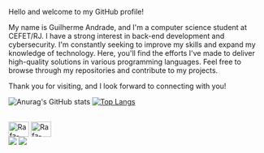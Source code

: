 Hello and welcome to my GitHub profile!

My name is Guilherme Andrade, and I'm a computer science student at CEFET/RJ. I have a strong interest in back-end development and cybersecurity. I'm constantly seeking to improve my skills and expand my knowledge of technology. Here, you'll find the efforts I've made to deliver high-quality solutions in various programming languages. Feel free to browse through my repositories and contribute to my projects.

Thank you for visiting, and I look forward to connecting with you!





![Anurag's GitHub stats](https://github-readme-stats.vercel.app/api?username=Cap1vas&show_icons=true&theme=tokyonight)
[![Top Langs](https://github-readme-stats.vercel.app/api/top-langs/?username=Cap1vas&show_icons=true&theme=tokyonight)](https://github.com/Cap1vas/github-readme-stats)

<div style="display: inline_block"><br>
  <img align="center" alt="Rafa-Csharp" height="30" width="40" src="https://cdn.jsdelivr.net/gh/devicons/devicon@latest/icons/python/python-original.svg">
  <img align="center" alt="Rafa-Csharp" height="30" width="40" src="https://cdn.jsdelivr.net/gh/devicons/devicon@latest/icons/c/c-original.svg">
</div>

<div> 
  <a href="https://instagram.com/gui_s_gui" target="_blank"><img src="https://img.shields.io/badge/-Instagram-%23E4405F?style=for-the-badge&logo=instagram&logoColor=white" target="_blank"></a> 
  <a href = "mailto:guilherme_andrade31@ieee.org"><img src="https://img.shields.io/badge/-Gmail-%23333?style=for-the-badge&logo=gmail&logoColor=white" target="_blank"></a>

  
</div>
